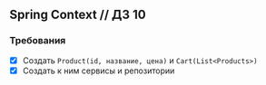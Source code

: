 ## Spring Context // ДЗ 10

### Требования 

- [x] Создать `Product(id, название, цена)` и `Cart(List<Products>)`
- [x] Создать к ним сервисы и репозитории